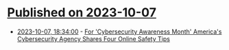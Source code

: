 # [Published on 2023-10-07](index.md)

* [2023-10-07, 18:34:00](https://it.slashdot.org/story/23/10/07/0625235/for-cybersecurity-awareness-month-americas-cybersecurity-agency-shares-four-online-safety-tips?utm_source=rss1.0mainlinkanon&utm_medium=feed) - [For 'Cybersecurity Awareness Month' America's Cybersecurity Agency Shares Four Online Safety Tips](https://it.slashdot.org/story/23/10/07/0625235/for-cybersecurity-awareness-month-americas-cybersecurity-agency-shares-four-online-safety-tips?utm_source=rss1.0mainlinkanon&utm_medium=feed)
